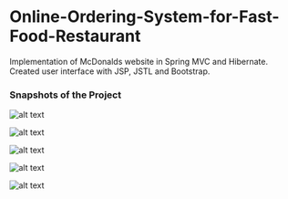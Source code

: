 # Online-Ordering-System-for-Fast-Food-Restaurant
Implementation of McDonalds website in Spring MVC and Hibernate.
Created user interface with JSP, JSTL and Bootstrap. 

### Snapshots of the Project 

![alt text](https://github.com/snehalmundhe10/Online-Ordering-System-for-Fast-Food-Restaurant/blob/master/images/home.PNG "home")

![alt text](https://github.com/snehalmundhe10/Online-Ordering-System-for-Fast-Food-Restaurant/blob/master/images/adminlogin.PNG "adminlogin")

![alt text](https://github.com/snehalmundhe10/Online-Ordering-System-for-Fast-Food-Restaurant/blob/master/images/admin.PNG "admin")

![alt text](https://github.com/snehalmundhe10/Online-Ordering-System-for-Fast-Food-Restaurant/blob/master/images/inventory.PNG "inventory")

![alt text](https://github.com/snehalmundhe10/Online-Ordering-System-for-Fast-Food-Restaurant/blob/master/images/add.PNG "add")
